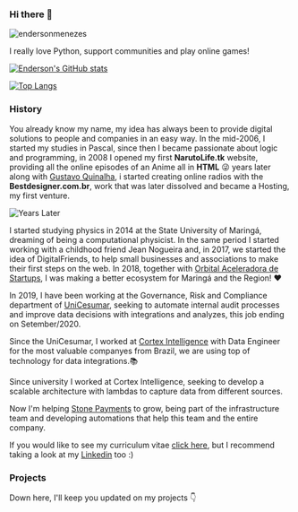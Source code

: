 ### Hi there 🐍

<p align="left"> <img src="https://komarev.com/ghpvc/?username=endersonmenezes" alt="endersonmenezes" /> </p>

I really love Python, support communities and play online games!

[![Enderson's GitHub stats](https://github-readme-stats.vercel.app/api?username=endersonmenezes&theme=dracula)](https://github.com/anuraghazra/github-readme-stats)


[![Top Langs](https://github-readme-stats.vercel.app/api/top-langs/?username=endersonmenezes&theme=dracula)](https://github.com/anuraghazra/github-readme-stats)



### History
You already know my name, my idea has always been to provide digital solutions to people and companies in an easy way. In the mid-2006, I started my studies in Pascal, since then I became passionate about logic and programming, in 2008 I opened my first **NarutoLife.tk** website, providing all the online episodes of an Anime all in **HTML** 😜 years later along with [Gustavo Quinalha](https://github.com/gustavoquinalha), i started creating online radios with the **Bestdesigner.com.br**, work that was later dissolved and became a Hosting, my first venture.

![Years Later](https://i.ytimg.com/vi/K5bgq69ujs4/hqdefault.jpg)

I started studying physics in 2014 at the State University of Maringá, dreaming of being a computational physicist. In the same period I started working with a childhood friend Jean Nogueira and, in 2017, we started the idea of DigitalFriends, to help small businesses and associations to make their first steps on the web. In 2018, together with [Orbital Aceleradora de Startups](https://orbital.ac), I was making a better ecosystem for Maringá and the Region! ❤️

In 2019, I have been working at the Governance, Risk and Compliance department of  [UniCesumar](https://unicesumar.edu.br), seeking to automate internal audit processes and improve data decisions with integrations and analyzes, this job ending on Setember/2020. 

Since the UniCesumar, I worked at [Cortex Intelligence](https://cortex-intelligence.com) with Data Engineer for the most valuable companyes from Brazil, we are using top of technology for data integrations.📚

Since university I worked at Cortex Intelligence, seeking to develop a scalable architecture with lambdas to capture data from different sources.

Now I'm helping [Stone Payments](http://stone.co/) to grow, being part of the infrastructure team and developing automations that help this team and the entire company.

If you would like to see my curriculum vitae [click here](https://drive.google.com/file/d/1-49x1DoB6-m9sZezJW9vUfKVYZEeYy_r/view?usp=sharing), but I recommend taking a look at my [Linkedin](https://www.linkedin.com/in/endersonmenezes/) too :)

### Projects
Down here, I'll keep you updated on my projects 👇
